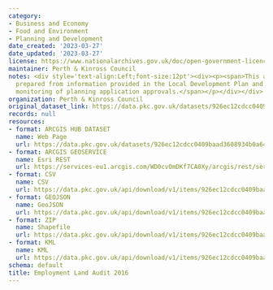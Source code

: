 ```yaml
---
category:
- Business and Economy
- Food and Environment
- Planning and Development
date_created: '2023-03-27'
date_updated: '2023-03-27'
license: https://www.nationalarchives.gov.uk/doc/open-government-licence/version/3/
maintainer: Perth & Kinross Council
notes: <div style='text-align:Left;font-size:12pt'><div><p><span>This audit has been
  prepared from information provided in the Local Development Plan and through the
  monitoring of planning application approvals.</span></p></div></div>
organization: Perth & Kinross Council
original_dataset_link: https://data.pkc.gov.uk/datasets/926ec12cdcc0409baad3608934b0a645_12
records: null
resources:
- format: ARCGIS HUB DATASET
  name: Web Page
  url: https://data.pkc.gov.uk/datasets/926ec12cdcc0409baad3608934b0a645_12
- format: ARCGIS GEOSERVICE
  name: Esri REST
  url: https://services-eu1.arcgis.com/WD0cvOmDKf7CA0Xy/arcgis/rest/services/Employment_Land_Audit_2016/FeatureServer/12
- format: CSV
  name: CSV
  url: https://data.pkc.gov.uk/api/download/v1/items/926ec12cdcc0409baad3608934b0a645/csv?layers=12
- format: GEOJSON
  name: GeoJSON
  url: https://data.pkc.gov.uk/api/download/v1/items/926ec12cdcc0409baad3608934b0a645/geojson?layers=12
- format: ZIP
  name: Shapefile
  url: https://data.pkc.gov.uk/api/download/v1/items/926ec12cdcc0409baad3608934b0a645/shapefile?layers=12
- format: KML
  name: KML
  url: https://data.pkc.gov.uk/api/download/v1/items/926ec12cdcc0409baad3608934b0a645/kml?layers=12
schema: default
title: Employment Land Audit 2016
---
```

